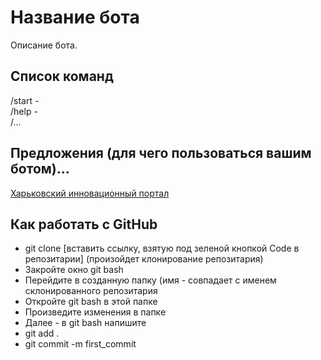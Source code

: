 # Название бота
Описание бота.

## Список команд
/start -  
/help -  
/...  

## Предложения (для чего пользоваться вашим ботом)...

<a href = "https://innovations.kh.ua/">Харьковский инновационный портал</a>

## Как работать с GitHub
* git clone [вставить ссылку, взятую под зеленой кнопкой Code в репозитарии]    (произойдет клонирование репозитария)
* Закройте окно git bash
* Перейдите в созданную папку (имя - совпадает с именем склонированного репозитария
* Откройте git bash в этой папке
* Произведите изменения в папке
* Далее - в git bash напишите
* git add .
* git commit -m first_commit